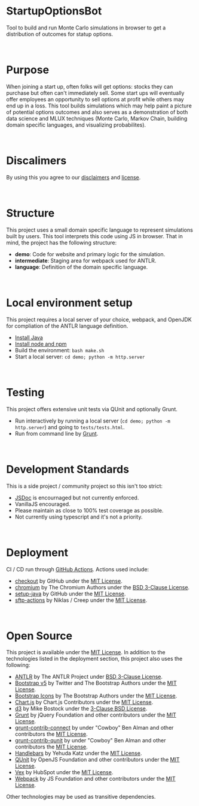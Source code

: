 StartupOptionsBot
===============================================================================
Tool to build and run Monte Carlo simulations in browser to get a distribution of outcomes for statup options.

<br>

Purpose
===============================================================================
When joining a start up, often folks will get options: stocks they can purchase but often can't immediately sell. Some start ups will eventually offer employees an opportunity to sell options at profit while others may end up in a loss. This tool builds simulations which may help paint a picture of potential options outcomes and also serves as a demonstration of both data science and MLUX techniques (Monte Carlo, Markov Chain, building domain specific languages, and visualizing probabilites).

<br>

Discalimers
===============================================================================
By using this you agree to our [disclaimers](https://startupoptionsbot.com/disclaimer.html) and [license](https://startupoptionsbot.com/license.txt).

<br>

Structure
===============================================================================
This project uses a small domain specific language to represent simulations built by users. This tool interprets this code using JS in browser. That in mind, the project has the following structure:

 - **demo**: Code for website and primary logic for the simulation.
 - **intermediate**: Staging area for webpack used for ANTLR.
 - **language**: Definition of the domain specific language.
 
<br>

Local environment setup
===============================================================================
This project requires a local server of your choice, webpack, and OpenJDK for compliation of the ANTLR language definition.

 - [Install Java](https://adoptium.net)
 - [Install node and npm](https://nodejs.org/en/download/)
 - Build the environment: `bash make.sh`
 - Start a local server: `cd demo; python -m http.server`

<br>

Testing
===============================================================================
This project offers extensive unit tests via QUnit and optionally Grunt.

 - Run interactively by running a local server (`cd demo; python -m http.server`) and going to `tests/tests.html`.
 - Run from command line by [Grunt](https://gruntjs.com/getting-started).

<br>

Development Standards
===============================================================================
This is a side project / community project so this isn't too strict:

 - [JSDoc](https://jsdoc.app) is encournaged but not currently enforced.
 - VanillaJS encouraged.
 - Please maintain as close to 100% test coverage as possible.
 - Not currently using typescript and it's not a priority.

<br>

Deployment
===============================================================================
CI / CD run through [GitHub Actions](https://github.com/features/actions). Actions used include:

 - [checkout](https://github.com/actions/checkout) by GitHub under the [MIT License](https://github.com/actions/checkout/blob/main/LICENSE).
 - [chromium](https://chromium.googlesource.com/chromium/src/) by The Chromium Authors under the [BSD 3-Clause License](https://github.com/chromium/chromium/blob/main/LICENSE).
 - [setup-java](https://github.com/actions/setup-java) by GitHub under the [MIT License](https://github.com/actions/setup-java/blob/main/LICENSE).
 - [sftp-actions](https://github.com/actions/setup-java) by Niklas / Creep under the [MIT License](https://github.com/Creepios/sftp-action/blob/master/LICENSE).

<br>

Open Source
===============================================================================
This project is available under the [MIT License](https://startupoptionsbot.com/LICENSE.txt). In addition to the technologies listed in the deployment section, this project also uses the following:

 - [ANTLR](https://www.antlr.org) by The ANTLR Project under [BSD 3-Clause License](https://github.com/antlr/antlr4/blob/master/LICENSE.txt).
 - [Bootstrap v5](https://getbootstrap.com) by Twitter and The Bootstrap Authors under the [MIT License](https://github.com/twbs/bootstrap/blob/main/LICENSE).
 - [Bootstrap Icons](https://icons.getbootstrap.com) by The Bootstrap Authors under the [MIT License](https://github.com/twbs/icons/blob/main/LICENSE.md).
 - [Chart.js](https://www.chartjs.org) by Chart.js Contributors under the [MIT License](https://github.com/chartjs/Chart.js/blob/master/LICENSE.md).
 - [d3](https://d3js.org) by Mike Bostock under the [3-Clause BSD License](https://opensource.org/licenses/BSD-3-Clause).
 - [Grunt](https://gruntjs.com) by jQuery Foundation and other contributors under the [MIT License](https://github.com/gruntjs/grunt/blob/main/LICENSE).
 - [grunt-contrib-connect](https://github.com/gruntjs/grunt-contrib-connect) by under "Cowboy" Ben Alman and other contributors the [MIT License](https://github.com/gruntjs/grunt-contrib-connect/blob/main/LICENSE-MIT).
 - [grunt-contrib-qunit](https://github.com/gruntjs/grunt-contrib-qunit) by under "Cowboy" Ben Alman and other contributors the [MIT License](https://github.com/gruntjs/grunt-contrib-qunit/blob/main/LICENSE-MIT).
 - [Handlebars](https://handlebarsjs.com) by Yehuda Katz under the [MIT License](https://github.com/handlebars-lang/handlebars.js/blob/master/LICENSE).
 - [QUnit](https://qunitjs.com) by OpenJS Foundation and other contributors under the [MIT License](https://github.com/qunitjs/qunit/blob/main/LICENSE.txt).
 - [Vex](https://github.hubspot.com/vex/docs/welcome/) by HubSpot under the [MIT License](https://github.com/HubSpot/vex/blob/master/LICENSE).
 - [Webpack](https://webpack.js.org) by JS Foundation and other contributors under the [MIT License](https://github.com/webpack/webpack/blob/main/LICENSE).

Other technologies may be used as transitive dependencies.
